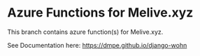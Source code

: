 # Azure Functions for Melive.xyz

This branch contains azure function(s) for Melive.xyz.

See Documentation here: <https://dmpe.github.io/django-wohn>
